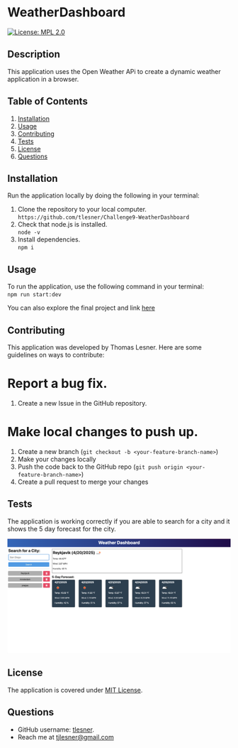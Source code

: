 # WeatherDashboard

[![License: MPL 2.0](https://img.shields.io/badge/license-MIT-blue)](https://opensource.org/licenses/MPL-2.0)

## Description

This application uses the Open Weather APi to create a dynamic weather application in a browser.
## Table of Contents

1. [Installation](#installation)
2. [Usage](#usage)
3. [Contributing](#contributing)
4. [Tests](#tests)
5. [License](#license)
6. [Questions](#questions)

## Installation

Run the application locally by doing the following in your terminal:

1. Clone the repository to your local computer.  
    `https://github.com/tlesner/Challenge9-WeatherDashboard`
2. Check that node.js is installed.  
   `node -v`
3. Install dependencies.  
   `npm i`

## Usage
To run the application, use the following command in your terminal:  
`npm run start:dev`

You can also explore the final project and link [here](https://weatherdashboard-1-lepn.onrender.com/)

## Contributing

This application was developed by Thomas Lesner. Here are some guidelines on ways to contribute:

# Report a bug fix.

1. Create a new Issue in the GitHub repository.

# Make local changes to push up.

1. Create a new branch (`git checkout -b <your-feature-branch-name>`)
2. Make your changes locally
3. Push the code back to the GitHub repo (`git push origin <your-feature-branch-name>`)
4. Create a pull request to merge your changes

## Tests

The application is working correctly if you are able to search for a city and it shows the 5 day forecast for the city.

![alt text](WeatherDashboard.png)

## License

The application is covered under [MIT License](https://mit-license.org/#:~:text=The%20MIT%20License%20(MIT)&text=Permission%20is%20hereby%20granted%2C%20free,OTHER%20DEALINGS%20IN%20THE%20SOFTWARE.).  


## Questions

-   GitHub username: [tlesner](https://github.com/tlesner).
-   Reach me at [tjlesner@gmail.com](tjlesner@gmail.com)